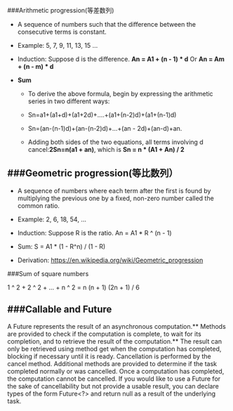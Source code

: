 ###Arithmetic progression(等差数列)

- A sequence of numbers such that the difference between the consecutive terms is constant.

- Example: 5, 7, 9, 11, 13, 15 … 

- Induction: Suppose d is the difference. **An = A1 + (n - 1) * d** Or **An = Am + (n - m) * d**

- **Sum**

    * To derive the above formula, begin by expressing the arithmetic series in two different ways:

    * Sn=a1+(a1+d)+(a1+2d)+....+(a1+(n-2)d)+(a1+(n-1)d)
    * Sn=(an-(n-1)d)+(an-(n-2)d)+...+(an - 2d)+(an-d)+an.
    
    * Adding both sides of the two equations, all terms involving d cancel:**2Sn=n(a1 + an)**, which is **Sn = n * (A1 + An) / 2**


###Geometric progression(等比数列）
---

- A sequence of numbers where each term after the first is found by multiplying the previous one by a fixed, non-zero number called the common ratio.

- Example: 2, 6, 18, 54, ...

- Induction: Suppose R is the ratio. An = A1 * R ^ (n - 1)

- Sum: S = A1 * (1 - R^n) / (1 - R)

- Derivation:
https://en.wikipedia.org/wiki/Geometric_progression




###Sum of square numbers

1 ^ 2 + 2 ^ 2 + ... + n ^ 2 = n (n + 1) (2n + 1) / 6



###Callable and Future
---

A Future represents the result of an asynchronous computation.** Methods are provided to check if the computation is complete, to wait for its completion, and to retrieve the result of the computation.** The result can only be retrieved using method get when the computation has completed, blocking if necessary until it is ready. Cancellation is performed by the cancel method. Additional methods are provided to determine if the task completed normally or was cancelled. Once a computation has completed, the computation cannot be cancelled. If you would like to use a Future for the sake of cancellability but not provide a usable result, you can declare types of the form Future<?> and return null as a result of the underlying task.







 